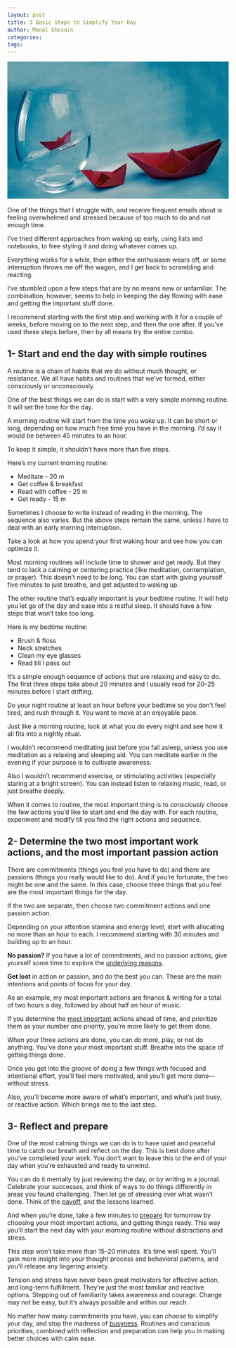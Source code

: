 ```yaml
---
layout: post
title: 3 Basic Steps to Simplify Your Day
author: Manal Ghosain
categories:
tags:
---
```


![Paper boat](/images/paper-boat.jpg)

One of the things that I struggle with, and receive frequent emails about is feeling overwhelmed and stressed because of too much to do and not enough time. 

I’ve tried different approaches from waking up early, using lists and notebooks, to free styling it and doing whatever comes up. 

Everything works for a while, then either the enthusiasm wears off, or some interruption throws me off the wagon, and I get back to scrambling and reacting. 

I’ve stumbled upon a few steps that are by no means new or unfamiliar. The combination, however, seems to help in keeping the day flowing with ease and getting the important stuff done. 

I recommend starting with the first step and working with it for a couple of weeks, before moving on to the next step, and then the one after. If you’ve used these steps before, then by all means try the entire combo. 

## 1- Start and end the day with simple routines

A routine is a chain of habits that we do without much thought, or resistance. We all have habits and routines that we’ve formed, either consciously or unconsciously. 

One of the best things we can do is start with a very simple morning routine. It will set the tone for the day. 

A morning routine will start from the time you wake up. It can be short or long, depending on how much free time you have in the morning. I’d say it would be between 45 minutes to an hour. 

To keep it simple, it shouldn’t have more than five steps. 

Here’s my current morning routine: 

  * Meditate - 20 m
  * Get coffee & breakfast
  * Read with coffee - 25 m
  * Get ready - 15 m

Sometimes I choose to write instead of reading in the morning. The sequence also varies. But the above steps remain the same, unless I have to deal with an early morning interruption. 

Take a look at how you spend your first waking hour and see how you can optimize it. 

Most morning routines will include time to shower and get ready. But they tend to lack a calming or centering practice (like meditation, contemplation, or prayer). This doesn’t need to be long. You can start with giving yourself five minutes to just breathe, and get adjusted to waking up. 

The other routine that’s equally important is your bedtime routine. It will help you let go of the day and ease into a restful sleep. It should have a few steps that won’t take too long. 

Here is my bedtime routine: 

  * Brush & floss
  * Neck stretches
  * Clean my eye glasses
  * Read till I pass out

It’s a simple enough sequence of actions that are relaxing and easy to do. The first three steps take about 20 minutes and I usually read for 20–25 minutes before I start drifting. 

Do your night routine at least an hour before your bedtime so you don’t feel tired, and rush through it. You want to move at an enjoyable pace. 

Just like a morning routine, look at what you do every night and see how it all fits into a nightly ritual. 

I wouldn’t recommend meditating just before you fall asleep, unless you use meditation as a relaxing and sleeping aid. You can meditate earlier in the evening if your purpose is to cultivate awareness. 

Also I wouldn’t recommend exercise, or stimulating activities (especially staring at a bright screen). You can instead listen to relaxing music, read, or just breathe deeply. 

When it comes to routine, the most important thing is to _consciously_ choose the few actions you’d like to start and end the day with. For each routine, experiment and modify till you find the right actions and sequence. 

## 2- Determine the two most important work actions, and the most important passion action

There are commitments (things you feel you have to do) and there are passions (things you really would like to do). And if you’re fortunate, the two might be one and the same. In this case, choose three things that you feel are the most important things for the day. 

If the two are separate, then choose two commitment actions and one passion action. 

Depending on your attention stamina and energy level, start with allocating no more than an hour to each. I recommend starting with 30 minutes and building up to an hour. 

**No passion?** If you have a lot of commitments, and no passion actions, give yourself some time to explore the [underlying reasons](/think-magic/). 

**Get lost** in action or passion, and do the best you can. These are the main intentions and points of focus for your day. 

As an example, my most important actions are finance & writing for a total of two hours a day, followed by about half an hour of music. 

If you determine the [most important](/simplify-your-life/) actions ahead of time, and prioritize them as your number one priority, you’re more likely to get them done. 

When your three actions are done, you can do more, play, or not do anything. You’ve done your most important stuff. Breathe into the space of getting things done. 

Once you get into the groove of doing a few things with focused and intentional effort, you’ll feel more motivated, and you’ll get more done—without stress. 

Also, you’ll become more aware of what’s important, and what’s just busy, or reactive action. Which brings me to the last step. 

## 3- Reflect and prepare

One of the most calming things we can do is to have quiet and peaceful time to catch our breath and reflect on the day. This is best done after you’ve completed your work. You don’t want to leave this to the end of your day when you’re exhausted and ready to unwind. 

You can do it mentally by just reviewing the day, or by writing in a journal. Celebrate your successes, and think of ways to do things differently in areas you found challenging. Then let go of stressing over what wasn’t done. Think of the [payoff](/advantages-of-procrastination/), and the lessons learned. 

And when you’re done, take a few minutes to [prepare](/preparation/) for tomorrow by choosing your most important actions, and getting things ready. This way you’ll start the next day with your morning routine without distractions and stress. 

This step won’t take more than 15–20 minutes. It’s time well spent. You’ll gain more insight into your thought process and behavioral patterns, and you’ll release any lingering anxiety. 

Tension and stress have never been great motivators for effective action, and long-term fulfillment. They’re just the most familiar and reactive options. Stepping out of familiarity takes awareness and courage. Change may not be easy, but it’s always possible and within our reach. 

No matter how many commitments you have, you can _choose_ to simplify your day, and stop the madness of [busyness](/reduce-busy-activities-create-space/). Routines and conscious priorities, combined with reflection and preparation can help you in making better choices with calm ease.